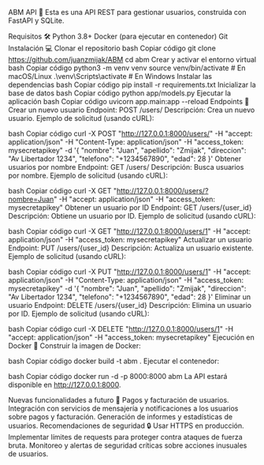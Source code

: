 ABM API 🚀
Esta es una API REST para gestionar usuarios, construida con FastAPI y SQLite.

Requisitos 🛠️
Python 3.8+
Docker (para ejecutar en contenedor)
Git
Instalación 💻
Clonar el repositorio
bash
Copiar código
git clone https://github.com/juanzmijak/ABM
cd abm
Crear y activar el entorno virtual
bash
Copiar código
python3 -m venv venv
source venv/bin/activate  # En macOS/Linux
.\venv\Scripts\activate  # En Windows
Instalar las dependencias
bash
Copiar código
pip install -r requirements.txt
Inicializar la base de datos
bash
Copiar código
python app/models.py
Ejecutar la aplicación
bash
Copiar código
uvicorn app.main:app --reload
Endpoints 📡
Crear un nuevo usuario
Endpoint: POST /users/
Descripción: Crea un nuevo usuario.
Ejemplo de solicitud (usando cURL):

bash
Copiar código
curl -X POST "http://127.0.0.1:8000/users/" -H "accept: application/json" -H "Content-Type: application/json" -H "access_token: mysecretapikey" -d '{ "nombre": "Juan", "apellido": "Zmijak", "direccion": "Av Libertador 1234", "telefono": "+1234567890", "edad": 28 }'
Obtener usuarios por nombre
Endpoint: GET /users/
Descripción: Busca usuarios por nombre.
Ejemplo de solicitud (usando cURL):

bash
Copiar código
curl -X GET "http://127.0.0.1:8000/users/?nombre=Juan" -H "accept: application/json" -H "access_token: mysecretapikey"
Obtener un usuario por ID
Endpoint: GET /users/{user_id}
Descripción: Obtiene un usuario por ID.
Ejemplo de solicitud (usando cURL):

bash
Copiar código
curl -X GET "http://127.0.0.1:8000/users/1" -H "accept: application/json" -H "access_token: mysecretapikey"
Actualizar un usuario
Endpoint: PUT /users/{user_id}
Descripción: Actualiza un usuario existente.
Ejemplo de solicitud (usando cURL):

bash
Copiar código
curl -X PUT "http://127.0.0.1:8000/users/1" -H "accept: application/json" -H "Content-Type: application/json" -H "access_token: mysecretapikey" -d '{ "nombre": "Juan", "apellido": "Zmijak", "direccion": "Av Libertador 1234", "telefono": "+1234567890", "edad": 28 }'
Eliminar un usuario
Endpoint: DELETE /users/{user_id}
Descripción: Elimina un usuario por ID.
Ejemplo de solicitud (usando cURL):

bash
Copiar código
curl -X DELETE "http://127.0.0.1:8000/users/1" -H "accept: application/json" -H "access_token: mysecretapikey"
Ejecución en Docker 🐳
Construir la imagen de Docker:

bash
Copiar código
docker build -t abm .
Ejecutar el contenedor:

bash
Copiar código
docker run -d -p 8000:8000 abm
La API estará disponible en http://127.0.0.1:8000.

Nuevas funcionalidades a futuro 🌟
Pagos y facturación de usuarios.
Integración con servicios de mensajería y notificaciones a los usuarios sobre pagos y facturación.
Generación de informes y estadísticas de usuarios.
Recomendaciones de seguridad 🔒
Usar HTTPS en producción.
Implementar límites de requests para proteger contra ataques de fuerza bruta.
Monitoreo y alertas de seguridad críticas sobre acciones inusuales de usuarios.
